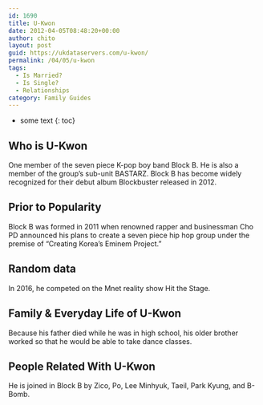 ```yaml
---
id: 1690
title: U-Kwon
date: 2012-04-05T08:48:20+00:00
author: chito
layout: post
guid: https://ukdataservers.com/u-kwon/
permalink: /04/05/u-kwon
tags:
  - Is Married?
  - Is Single?
  - Relationships
category: Family Guides
---
```


* some text
{: toc}
          
          
## Who is  U-Kwon
                  
                  
                  
One member of the seven piece K-pop boy band Block B. He is also a member of the group&#8217;s sub-unit BASTARZ. Block B has become widely recognized for their debut album Blockbuster released in 2012.
                  
                
                
                
## Prior to Popularity 
                  
                  
                  
Block B was formed in 2011 when renowned rapper and businessman Cho PD announced his plans to create a seven piece hip hop group under the premise of &#8220;Creating Korea&#8217;s Eminem Project.&#8221;
                  
                
                
                
## Random data 
                  
                  
                  
In 2016, he competed on the Mnet reality show Hit the Stage.
                  
                
                
                
## Family & Everyday Life of U-Kwon
                  
                  
                  
Because his father died while he was in high school, his older brother worked so that he would be able to take dance classes.
                  
                
                
                
## People Related With  U-Kwon
                  
                  
                  
He is joined in Block B by Zico, Po, Lee Minhyuk, Taeil, Park Kyung, and B-Bomb.
                  
                
              
            
          
          
          
    
    
  
